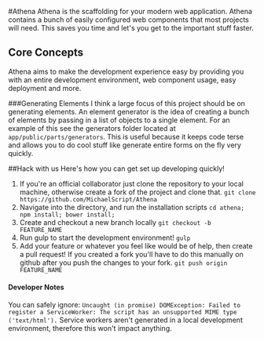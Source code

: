 #Athena
Athena is the scaffolding for your modern web application. Athena contains a bunch of easily configured web components that most projects will need. This saves you time and let's you get to the important stuff faster.

## Core Concepts
Athena aims to make the development experience easy by providing you with an entire development environment, web component usage, easy deployment and more.

###Generating Elements
I think a large focus of this project should be on generating elements. An element generator is the idea of creating a bunch of elements by passing in a list of objects to a single element. For an example of this see the generators folder located at `app/public/parts/generators`. This is useful because it keeps code terse and allows you to do cool stuff like generate entire forms on the fly very quickly.

##Hack with us
Here's how you can get set up developing quickly!
1. If you're an official collaborator just clone the repository to your local machine, otherwise create a fork of the project and clone that. `git clone https://github.com/MichaelScript/Athena`
2. Navigate into the directory, and run the installation scripts `cd athena; npm install; bower install;`
3. Create and checkout a new branch locally `git checkout -b FEATURE_NAME`
4. Run gulp to start the development environment! `gulp`
5. Add your feature or whatever you feel like would be of help, then create a pull request! If you created a fork you'll have to do this manually on github after you push the changes to your fork. `git push origin FEATURE_NAME`

#### Developer Notes
You can safely ignore:
`Uncaught (in promise) DOMException: Failed to register a ServiceWorker: The script has an unsupported MIME type ('text/html').`
Service workers aren't generated in a local development environment, therefore this won't impact anything.
